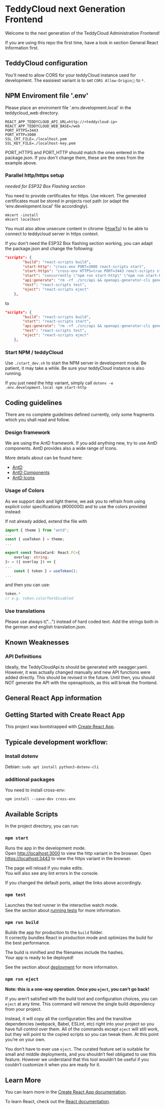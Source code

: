 # TeddyCloud next Generation Frontend

Welcome to the next generation of the TeddyCloud Administration Frontend!

If you are using this repo the first time, have a look in section General React Information first.

## TeddyCloud configuration

You'll need to allow CORS for your teddyCloud instance used for development. The easisiest variant is to set `CORS Allow-Originⓘ` to `*`.

## NPM Enviroment file '.env'

Please place an enviroment file '.env.development.local' in the teddycloud_web directory.

```
REACT_APP_TEDDYCLOUD_API_URL=http://<teddycloud-ip>
REACT_APP_TEDDYCLOUD_WEB_BASE=/web
PORT_HTTPS=3443
PORT_HTTP=3000
SSL_CRT_FILE=./localhost.pem
SSL_KEY_FILE=./localhost-key.pem
```

PORT_HTTPS and PORT_HTTP should match the ones entered in the package.json. If you don't change them, these are the ones from the example above.

### Parallel http/https setup

_needed for ESP32 Box Flashing section_

You need to provide certificates for https. Use mkcert. The generated certificates must be stored in projects root path (or adapt the 'env.development.local' file accordingly).

```shell
mkcert -install
mkcert localhost
```

You must also allow unsecure content in chrome ([HowTo](https://stackoverflow.com/questions/18321032/how-to-get-chrome-to-allow-mixed-content)) to be able to connect to teddycloud server in https context.

If you don't need the ESP32 Box flashing section working, you can adapt the package.json and change the following:

```json
"scripts": {
        "build": "react-scripts build",
        "start-http": "cross-env PORT=3000 react-scripts start",
        "start-https": "cross-env HTTPS=true PORT=3443 react-scripts start",
        "start": "concurrently \"npm run start-http\" \"npm run start-https\"",
        "api:generate": "rm -rf ./src/api && openapi-generator-cli generate -i ./api/swagger.yaml -g typescript-fetch -o ./src/api --additional-properties=typescriptThreePlus=true",
        "test": "react-scripts test",
        "eject": "react-scripts eject"
    },
```

to

```json
"scripts": {
        "build": "react-scripts build",
        "start": "react-scripts start",
        "api:generate": "rm -rf ./src/api && openapi-generator-cli generate -i ./api/swagger.yaml -g typescript-fetch -o ./src/api --additional-properties=typescriptThreePlus=true",
        "test": "react-scripts test",
        "eject": "react-scripts eject"
    },
```

### Start NPM / teddyCloud

Use `./start_dev.sh` to start the NPM server in development mode. Be patient, it may take a while.
Be sure your teddyCloud instance is also running.

If you just need the http variant, simply call `dotenv -e .env.development.local npm start-http`

## Coding guidelines

There are no complete guidelines defined currently, only some fragments which you shall read and follow.

### Design framework

We are using the AntD framework. If you add anything new, try to use AntD components. AntD provides also a wide range of Icons.

More details about can be found here:

-   [AntD](https://ant.design/)
-   [AntD Components](https://ant.design/components/overview)
-   [AntD Icons](https://ant.design/components/icon)

### Usage of Colors

As we support dark and light theme, we ask you to refrain from using explicit color specifications (#000000) and to use the colors provided instead:

If not already added, extend the file with

```typescript
import { theme } from "antd";
...
const { useToken } = theme;
...

export const TonieCard: React.FC<{
    overlay: string;
}> = ({ overlay }) => {
...
    const { token } = useToken();
...
```

and then you can use:

```typescript
token.*
// e.g. token.colorTextDisabled
```

### Use translations

Please use always t("...") instead of hard coded text. Add the strings both in the german and english translation.json.

## Known Weaknesses

### API Definitions

Ideally, the TeddyCloudApi.ts should be generated with swagger.yaml. However, it was actually changed manually and new API functions were added directly. This should be revised in the future. Until then, you should NOT generate the API with the openapitools, as this will break the frontend.

## General React App information

## Getting Started with Create React App

This project was bootstrapped with [Create React App](https://github.com/facebook/create-react-app).

## Typicale development workflow:

### Install dotenv

Debian: `sudo apt install python3-dotenv-cli`

### additional packages

You need to install cross-env:

`npm install --save-dev cross-env`

## Available Scripts

In the project directory, you can run:

### `npm start`

Runs the app in the development mode.\
Open [http://localhost:3000](http://localhost:3000) to view the http variant in the browser.
Open [https://localhost:3443](https://localhost:3443) to view the https variant in the browser.

The page will reload if you make edits.\
You will also see any lint errors in the console.

If you changed the default ports, adapt the links above accordingly.

### `npm test`

Launches the test runner in the interactive watch mode.\
See the section about [running tests](https://facebook.github.io/create-react-app/docs/running-tests) for more information.

### `npm run build`

Builds the app for production to the `build` folder.\
It correctly bundles React in production mode and optimizes the build for the best performance.

The build is minified and the filenames include the hashes.\
Your app is ready to be deployed!

See the section about [deployment](https://facebook.github.io/create-react-app/docs/deployment) for more information.

### `npm run eject`

**Note: this is a one-way operation. Once you `eject`, you can’t go back!**

If you aren’t satisfied with the build tool and configuration choices, you can `eject` at any time. This command will remove the single build dependency from your project.

Instead, it will copy all the configuration files and the transitive dependencies (webpack, Babel, ESLint, etc) right into your project so you have full control over them. All of the commands except `eject` will still work, but they will point to the copied scripts so you can tweak them. At this point you’re on your own.

You don’t have to ever use `eject`. The curated feature set is suitable for small and middle deployments, and you shouldn’t feel obligated to use this feature. However we understand that this tool wouldn’t be useful if you couldn’t customize it when you are ready for it.

## Learn More

You can learn more in the [Create React App documentation](https://facebook.github.io/create-react-app/docs/getting-started).

To learn React, check out the [React documentation](https://reactjs.org/).
